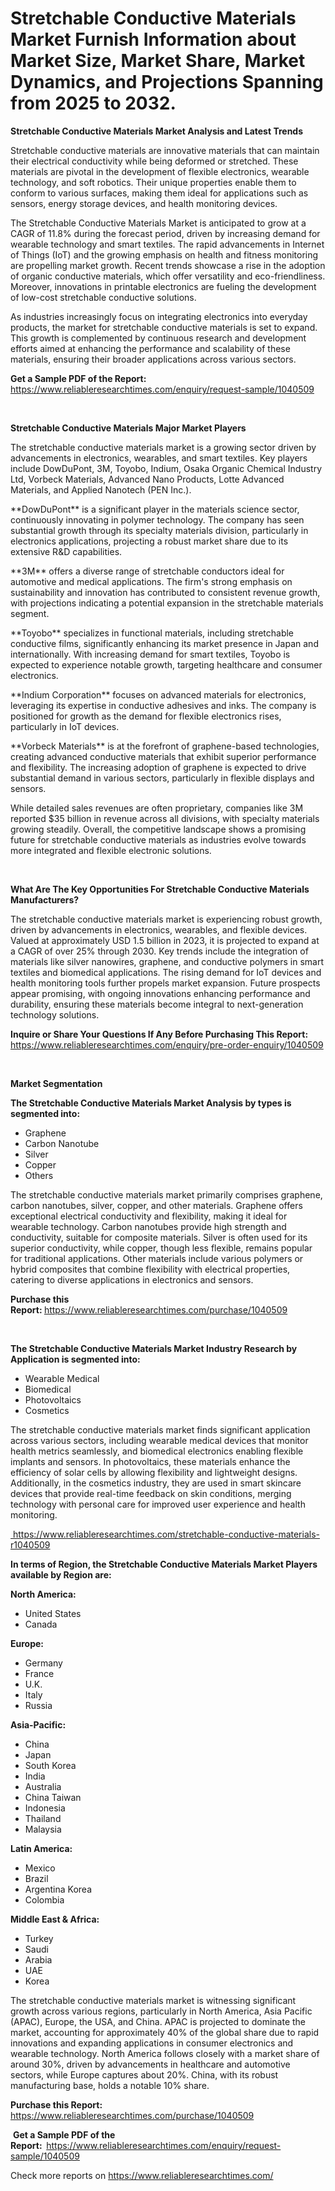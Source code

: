 <p><h1>Stretchable Conductive Materials Market Furnish Information about Market Size, Market Share, Market Dynamics, and Projections Spanning from 2025 to 2032.</h1></p><p><strong>Stretchable Conductive Materials Market Analysis and Latest Trends</strong></p>
<p><p>Stretchable conductive materials are innovative materials that can maintain their electrical conductivity while being deformed or stretched. These materials are pivotal in the development of flexible electronics, wearable technology, and soft robotics. Their unique properties enable them to conform to various surfaces, making them ideal for applications such as sensors, energy storage devices, and health monitoring devices.</p><p>The Stretchable Conductive Materials Market is anticipated to grow at a CAGR of 11.8% during the forecast period, driven by increasing demand for wearable technology and smart textiles. The rapid advancements in Internet of Things (IoT) and the growing emphasis on health and fitness monitoring are propelling market growth. Recent trends showcase a rise in the adoption of organic conductive materials, which offer versatility and eco-friendliness. Moreover, innovations in printable electronics are fueling the development of low-cost stretchable conductive solutions.</p><p>As industries increasingly focus on integrating electronics into everyday products, the market for stretchable conductive materials is set to expand. This growth is complemented by continuous research and development efforts aimed at enhancing the performance and scalability of these materials, ensuring their broader applications across various sectors.</p></p>
<p><strong>Get a Sample PDF of the Report:&nbsp;</strong> <a href="https://www.reliableresearchtimes.com/enquiry/request-sample/1040509?utm_campaign=2237&utm_medium=2&utm_source=Github&utm_content=ia&utm_term=02042025&utm_id=stretchable-conductive-materials">https://www.reliableresearchtimes.com/enquiry/request-sample/1040509</a></p>
<p>&nbsp;</p>
<p><strong>Stretchable Conductive Materials Major Market Players</strong></p>
<p><p>The stretchable conductive materials market is a growing sector driven by advancements in electronics, wearables, and smart textiles. Key players include DowDuPont, 3M, Toyobo, Indium, Osaka Organic Chemical Industry Ltd, Vorbeck Materials, Advanced Nano Products, Lotte Advanced Materials, and Applied Nanotech (PEN Inc.).</p><p>**DowDuPont** is a significant player in the materials science sector, continuously innovating in polymer technology. The company has seen substantial growth through its specialty materials division, particularly in electronics applications, projecting a robust market share due to its extensive R&D capabilities.</p><p>**3M** offers a diverse range of stretchable conductors ideal for automotive and medical applications. The firm's strong emphasis on sustainability and innovation has contributed to consistent revenue growth, with projections indicating a potential expansion in the stretchable materials segment.</p><p>**Toyobo** specializes in functional materials, including stretchable conductive films, significantly enhancing its market presence in Japan and internationally. With increasing demand for smart textiles, Toyobo is expected to experience notable growth, targeting healthcare and consumer electronics.</p><p>**Indium Corporation** focuses on advanced materials for electronics, leveraging its expertise in conductive adhesives and inks. The company is positioned for growth as the demand for flexible electronics rises, particularly in IoT devices.</p><p>**Vorbeck Materials** is at the forefront of graphene-based technologies, creating advanced conductive materials that exhibit superior performance and flexibility. The increasing adoption of graphene is expected to drive substantial demand in various sectors, particularly in flexible displays and sensors.</p><p>While detailed sales revenues are often proprietary, companies like 3M reported $35 billion in revenue across all divisions, with specialty materials growing steadily. Overall, the competitive landscape shows a promising future for stretchable conductive materials as industries evolve towards more integrated and flexible electronic solutions.</p></p>
<p>&nbsp;</p>
<p><strong>What Are The Key Opportunities For Stretchable Conductive Materials Manufacturers?</strong></p>
<p><p>The stretchable conductive materials market is experiencing robust growth, driven by advancements in electronics, wearables, and flexible devices. Valued at approximately USD 1.5 billion in 2023, it is projected to expand at a CAGR of over 25% through 2030. Key trends include the integration of materials like silver nanowires, graphene, and conductive polymers in smart textiles and biomedical applications. The rising demand for IoT devices and health monitoring tools further propels market expansion. Future prospects appear promising, with ongoing innovations enhancing performance and durability, ensuring these materials become integral to next-generation technology solutions.</p></p>
<p><strong>Inquire or Share Your Questions If Any Before Purchasing This Report:</strong> <a href="https://www.reliableresearchtimes.com/enquiry/pre-order-enquiry/1040509?utm_campaign=2237&utm_medium=2&utm_source=Github&utm_content=ia&utm_term=02042025&utm_id=stretchable-conductive-materials">https://www.reliableresearchtimes.com/enquiry/pre-order-enquiry/1040509</a></p>
<p>&nbsp;</p>
<p><strong>Market Segmentation</strong></p>
<p><strong>The Stretchable Conductive Materials Market Analysis by types is segmented into:</strong></p>
<p><ul><li>Graphene</li><li>Carbon Nanotube</li><li>Silver</li><li>Copper</li><li>Others</li></ul></p>
<p><p>The stretchable conductive materials market primarily comprises graphene, carbon nanotubes, silver, copper, and other materials. Graphene offers exceptional electrical conductivity and flexibility, making it ideal for wearable technology. Carbon nanotubes provide high strength and conductivity, suitable for composite materials. Silver is often used for its superior conductivity, while copper, though less flexible, remains popular for traditional applications. Other materials include various polymers or hybrid composites that combine flexibility with electrical properties, catering to diverse applications in electronics and sensors.</p></p>
<p><strong>Purchase this Report:&nbsp;</strong><a href="https://www.reliableresearchtimes.com/purchase/1040509?utm_campaign=2237&utm_medium=2&utm_source=Github&utm_content=ia&utm_term=02042025&utm_id=stretchable-conductive-materials">https://www.reliableresearchtimes.com/purchase/1040509</a></p>
<p>&nbsp;</p>
<p><strong>The Stretchable Conductive Materials Market Industry Research by Application is segmented into:</strong></p>
<p><ul><li>Wearable Medical</li><li>Biomedical</li><li>Photovoltaics</li><li>Cosmetics</li></ul></p>
<p><p>The stretchable conductive materials market finds significant application across various sectors, including wearable medical devices that monitor health metrics seamlessly, and biomedical electronics enabling flexible implants and sensors. In photovoltaics, these materials enhance the efficiency of solar cells by allowing flexibility and lightweight designs. Additionally, in the cosmetics industry, they are used in smart skincare devices that provide real-time feedback on skin conditions, merging technology with personal care for improved user experience and health monitoring.</p></p>
<p><a href="https://www.reliableresearchtimes.com/stretchable-conductive-materials-r1040509?utm_campaign=2237&utm_medium=2&utm_source=Github&utm_content=ia&utm_term=02042025&utm_id=stretchable-conductive-materials">&nbsp;https://www.reliableresearchtimes.com/stretchable-conductive-materials-r1040509</a></p>
<p><strong>In terms of Region, the Stretchable Conductive Materials Market Players available by Region are:</strong></p>
<p>
    <p> <strong> North America: </strong>
        <ul>
            <li>United States</li>
            <li>Canada</li>
        </ul>
        </p> 
    <p> <strong> Europe: </strong>
        <ul>
            <li>Germany</li>
            <li>France</li>
            <li>U.K.</li>
            <li>Italy</li>
            <li>Russia</li>
        </ul>
        </p> 
    <p> <strong> Asia-Pacific: </strong>
        <ul>
            <li>China</li>
            <li>Japan</li>
            <li>South Korea</li>
            <li>India</li>
            <li>Australia</li>
            <li>China Taiwan</li>
            <li>Indonesia</li>
            <li>Thailand</li>
            <li>Malaysia</li>
        </ul>
        </p> 
    <p> <strong> Latin America: </strong>
        <ul>
            <li>Mexico</li>
            <li>Brazil</li>
            <li>Argentina Korea</li>
            <li>Colombia</li>
        </ul>
        </p> 
    <p> <strong> Middle East & Africa: </strong>
        <ul>
            <li>Turkey</li>
            <li>Saudi</li>
            <li>Arabia</li>
            <li>UAE</li>
            <li>Korea</li>
        </ul>
    </p>
    </p>
<p><p>The stretchable conductive materials market is witnessing significant growth across various regions, particularly in North America, Asia Pacific (APAC), Europe, the USA, and China. APAC is projected to dominate the market, accounting for approximately 40% of the global share due to rapid innovations and expanding applications in consumer electronics and wearable technology. North America follows closely with a market share of around 30%, driven by advancements in healthcare and automotive sectors, while Europe captures about 20%. China, with its robust manufacturing base, holds a notable 10% share.</p></p>
<p><strong>Purchase this Report: </strong><a href="https://www.reliableresearchtimes.com/purchase/1040509?utm_campaign=2237&utm_medium=2&utm_source=Github&utm_content=ia&utm_term=02042025&utm_id=stretchable-conductive-materials">https://www.reliableresearchtimes.com/purchase/1040509</a></p>
<p>&nbsp;<strong>Get a Sample PDF of the Report:&nbsp;&nbsp;</strong><a href="https://www.reliableresearchtimes.com/enquiry/request-sample/1040509?utm_campaign=2237&utm_medium=2&utm_source=Github&utm_content=ia&utm_term=02042025&utm_id=stretchable-conductive-materials">https://www.reliableresearchtimes.com/enquiry/request-sample/1040509</a></p>
<p><strong></strong></p>
<p>Check more reports on <a href="https://www.reliableresearchtimes.com/?utm_campaign=2237&utm_medium=2&utm_source=Github&utm_content=ia&utm_term=02042025&utm_id=stretchable-conductive-materials">https://www.reliableresearchtimes.com/</a></p>